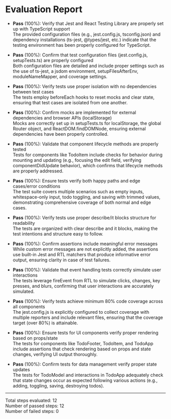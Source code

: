 # Evaluation Report

- **Pass** (100%): Verify that Jest and React Testing Library are properly set up with TypeScript support  
  The provided configuration files (e.g., jest.config.js, tsconfig.json) and dependency installations (ts-jest, @types/jest, etc.) indicate that the testing environment has been properly configured for TypeScript.

- **Pass** (100%): Confirm that test configuration files (jest.config.js, setupTests.ts) are properly configured  
  Both configuration files are detailed and include proper settings such as the use of ts-jest, a jsdom environment, setupFilesAfterEnv, moduleNameMapper, and coverage settings.

- **Pass** (100%): Verify tests use proper isolation with no dependencies between test cases  
  The tests employ beforeEach hooks to reset mocks and clear state, ensuring that test cases are isolated from one another.

- **Pass** (100%): Confirm mocks are implemented for external dependencies and browser APIs (localStorage)  
  Mocks are correctly set up in setupTests.ts for localStorage, the global Router object, and ReactDOM.findDOMNode, ensuring external dependencies have been properly controlled.

- **Pass** (100%): Validate that component lifecycle methods are properly tested  
  Tests for components like TodoItem include checks for behavior during mounting and updating (e.g., focusing the edit field, verifying componentDidUpdate behavior), which confirms that lifecycle methods are properly addressed.

- **Pass** (100%): Ensure tests verify both happy paths and edge cases/error conditions  
  The test suite covers multiple scenarios such as empty inputs, whitespace-only input, todo toggling, and saving with trimmed values, demonstrating comprehensive coverage of both normal and edge cases.

- **Pass** (100%): Verify tests use proper describe/it blocks structure for readability  
  The tests are organized with clear describe and it blocks, making the test intentions and structure easy to follow.

- **Pass** (100%): Confirm assertions include meaningful error messages  
  While custom error messages are not explicitly added, the assertions use built-in Jest and RTL matchers that produce informative error output, ensuring clarity in case of test failures.

- **Pass** (100%): Validate that event handling tests correctly simulate user interactions  
  The tests leverage fireEvent from RTL to simulate clicks, changes, key presses, and blurs, confirming that user interactions are accurately simulated.

- **Pass** (100%): Verify tests achieve minimum 80% code coverage across all components  
  The jest.config.js is explicitly configured to collect coverage with multiple reporters and include relevant files, ensuring that the coverage target (over 80%) is attainable.

- **Pass** (100%): Ensure tests for UI components verify proper rendering based on props/state  
  The tests for components like TodoFooter, TodoItem, and TodoApp include assertions that check rendering based on props and state changes, verifying UI output thoroughly.

- **Pass** (100%): Confirm tests for data management verify proper state updates  
  The tests for TodoModel and interactions in TodoApp adequately check that state changes occur as expected following various actions (e.g., adding, toggling, saving, destroying todos).

---

Total steps evaluated: 12  
Number of passed steps: 12  
Number of failed steps: 0